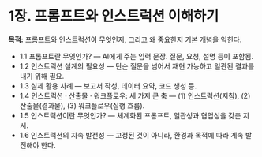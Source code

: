 # 1장. 프롬프트와 인스트럭션 이해하기
**목적:** 프롬프트와 인스트럭션이 무엇인지, 그리고 왜 중요한지 기본 개념을 익힌다.

- 1.1 프롬프트란 무엇인가? — AI에게 주는 입력 문장. 질문, 요청, 설명 등이 포함됨.
- 1.2 인스트럭션 설계의 필요성 — 단순 질문을 넘어서 재현 가능하고 일관된 결과를 내기 위해 필요.
- 1.3 실제 활용 사례 — 보고서 작성, 데이터 요약, 코드 생성 등.
- 1.4 인스트럭션 · 산출물 · 워크플로우: 세 가지 큰 축 — (1) 인스트럭션(지침), (2) 산출물(결과물), (3) 워크플로우(실행 흐름).
- 1.5 인스트럭션이란 무엇인가? — 체계화된 프롬프트, 일관성과 협업성을 갖춘 지시.
- 1.6 인스트럭션의 지속 발전성 — 고정된 것이 아니라, 환경과 목적에 따라 계속 발전해야 한다.